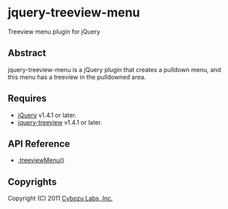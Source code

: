 jquery-treeview-menu
====================

Treeview menu plugin for jQuery

Abstract
--------
jquery-treeview-menu is a jQuery plugin that creates a pulldown menu, and this menu has a treeview in the pulldowned area.

Requires
--------
* [jQuery](http://jquery.com) v1.4.1 or later.
* [jquery-treeview](http://bassistance.de/jquery-plugins/jquery-plugin-treeview/) v1.4.1 or later.

API Reference
-------------
* [.treeviewMenu()](https://github.com/hatashinya/jquery-treeview-menu/wiki/TreeviewMenu)

Copyrights
----------
Copyright (C) 2011 [Cybozu Labs, Inc.](http://labs.cybozu.co.jp/)
